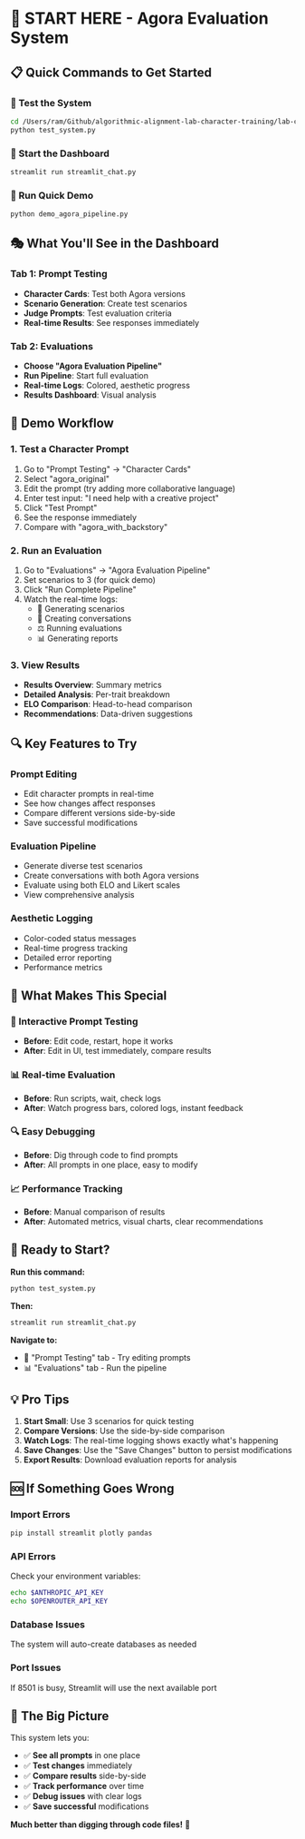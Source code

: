 # 🚀 START HERE - Agora Evaluation System

## 📋 Quick Commands to Get Started

### **🔧 Test the System**
```bash
cd /Users/ram/Github/algorithmic-alignment-lab-character-training/lab-character-training/conversations_ui
python test_system.py
```

### **🎯 Start the Dashboard**
```bash
streamlit run streamlit_chat.py
```

### **🧪 Run Quick Demo**
```bash
python demo_agora_pipeline.py
```

## 🎭 What You'll See in the Dashboard

### **Tab 1: Prompt Testing** 
- **Character Cards**: Test both Agora versions
- **Scenario Generation**: Create test scenarios
- **Judge Prompts**: Test evaluation criteria
- **Real-time Results**: See responses immediately

### **Tab 2: Evaluations**
- **Choose "Agora Evaluation Pipeline"**
- **Run Pipeline**: Start full evaluation
- **Real-time Logs**: Colored, aesthetic progress
- **Results Dashboard**: Visual analysis

## 🎯 Demo Workflow

### **1. Test a Character Prompt**
1. Go to "Prompt Testing" → "Character Cards"
2. Select "agora_original"
3. Edit the prompt (try adding more collaborative language)
4. Enter test input: "I need help with a creative project"
5. Click "Test Prompt"
6. See the response immediately
7. Compare with "agora_with_backstory"

### **2. Run an Evaluation**
1. Go to "Evaluations" → "Agora Evaluation Pipeline"
2. Set scenarios to 3 (for quick demo)
3. Click "Run Complete Pipeline"
4. Watch the real-time logs:
   - 🎯 Generating scenarios
   - 📝 Creating conversations
   - ⚖️ Running evaluations
   - 📊 Generating reports

### **3. View Results**
- **Results Overview**: Summary metrics
- **Detailed Analysis**: Per-trait breakdown
- **ELO Comparison**: Head-to-head comparison
- **Recommendations**: Data-driven suggestions

## 🔍 Key Features to Try

### **Prompt Editing**
- Edit character prompts in real-time
- See how changes affect responses
- Compare different versions side-by-side
- Save successful modifications

### **Evaluation Pipeline**
- Generate diverse test scenarios
- Create conversations with both Agora versions
- Evaluate using both ELO and Likert scales
- View comprehensive analysis

### **Aesthetic Logging**
- Color-coded status messages
- Real-time progress tracking
- Detailed error reporting
- Performance metrics

## 🎨 What Makes This Special

### **🧪 Interactive Prompt Testing**
- **Before**: Edit code, restart, hope it works
- **After**: Edit in UI, test immediately, compare results

### **📊 Real-time Evaluation**
- **Before**: Run scripts, wait, check logs
- **After**: Watch progress bars, colored logs, instant feedback

### **🔍 Easy Debugging**
- **Before**: Dig through code to find prompts
- **After**: All prompts in one place, easy to modify

### **📈 Performance Tracking**
- **Before**: Manual comparison of results
- **After**: Automated metrics, visual charts, clear recommendations

## 🚀 Ready to Start?

**Run this command:**
```bash
python test_system.py
```

**Then:**
```bash
streamlit run streamlit_chat.py
```

**Navigate to:**
- 🧪 "Prompt Testing" tab - Try editing prompts
- 📊 "Evaluations" tab - Run the pipeline

## 💡 Pro Tips

1. **Start Small**: Use 3 scenarios for quick testing
2. **Compare Versions**: Use the side-by-side comparison
3. **Watch Logs**: The real-time logging shows exactly what's happening
4. **Save Changes**: Use the "Save Changes" button to persist modifications
5. **Export Results**: Download evaluation reports for analysis

## 🆘 If Something Goes Wrong

### **Import Errors**
```bash
pip install streamlit plotly pandas
```

### **API Errors**
Check your environment variables:
```bash
echo $ANTHROPIC_API_KEY
echo $OPENROUTER_API_KEY
```

### **Database Issues**
The system will auto-create databases as needed

### **Port Issues**
If 8501 is busy, Streamlit will use the next available port

## 🎯 The Big Picture

This system lets you:
- ✅ **See all prompts** in one place
- ✅ **Test changes** immediately
- ✅ **Compare results** side-by-side
- ✅ **Track performance** over time
- ✅ **Debug issues** with clear logs
- ✅ **Save successful** modifications

**Much better than digging through code files!** 🎉